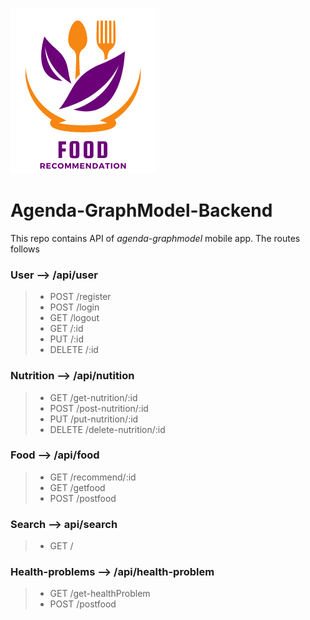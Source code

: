 ![Logo](https://github.com/Tp-Td-TPE-M1-INFO/Agenda-GraphModel/blob/main/Agenda-GraphModel/assets/images/logo.png?raw=true)
# Agenda-GraphModel-Backend
This repo contains API of *agenda-graphmodel* mobile app. The routes follows

### User --> /api/user
> * POST /register
> * POST /login
> * GET /logout
> * GET /:id
> * PUT /:id
> * DELETE /:id

### Nutrition --> /api/nutition
> * GET /get-nutrition/:id
> * POST /post-nutrition/:id
> * PUT /put-nutrition/:id
> * DELETE /delete-nutrition/:id

### Food --> /api/food
> * GET /recommend/:id
> * GET /getfood
> * POST /postfood

### Search --> api/search
> * GET /

### Health-problems --> /api/health-problem
> * GET /get-healthProblem
> * POST /postfood

